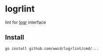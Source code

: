 # logrlint

lint for [logr](https://github.com/go-logr/logr) interface

## Install

```
go install github.com/wwcd/logrlint/cmd/...
```
